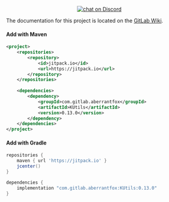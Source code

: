 <p align="center">
  <a href="https://discord.gg/REZVVjA">
    <img src="https://img.shields.io/discord/453208597082406912?logo=discord" alt="chat on Discord">
  </a>
</p>

The documentation for this project is located on the [GitLab Wiki](https://gitlab.com/Aberrantfox/KUtils/wikis/home).

#### Add with Maven
```xml
<project>
    <repositories>
        <repository>
            <id>jitpack.io</id>
            <url>https://jitpack.io</url>
        </repository>
    </repositories>
    
    <dependencies>
        <dependency>
            <groupId>com.gitlab.aberrantfox</groupId>
            <artifactId>KUtils</artifactId>
            <version>0.13.0</version>
        </dependency>
    </dependencies>
</project>
```

#### Add with Gradle
```groovy
repositories {
    maven { url 'https://jitpack.io' }
    jcenter()
}

dependencies {
    implementation "com.gitlab.aberrantfox:KUtils:0.13.0"
}
```
